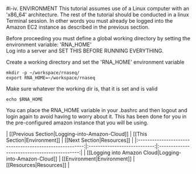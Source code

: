 #i-iv. ENVIRONMENT
This tutorial assumes use of a Linux computer with an 'x86_64' architecture.  The rest of the tutorial should be conducted in a linux Terminal session.  In other words you must already be logged into the Amazon EC2 instance as described in the previous section.

Before proceeding you must define a global working directory by setting the environment variable: 'RNA_HOME'  
Log into a server and SET THIS BEFORE RUNNING EVERYTHING.    

Create a working directory and set the 'RNA_HOME' environment variable

	mkdir -p ~/workspace/rnaseq/
	export RNA_HOME=~/workspace/rnaseq
	
Make sure whatever the working dir is, that it is set and is valid

	echo $RNA_HOME

You can place the RNA_HOME variable in your .bashrc and then logout and login again to avoid having to worry about it. This has been done for you in the pre-configured amazon instance that you will be using.

| [[Previous Section|Logging-into-Amazon-Cloud]]          | [[This Section|Environment]] | [[Next Section|Resources]] |
|:-------------------------------------------------------:|:----------------------------:|:--------------------------------------------:|
| [[Logging into Amazon Cloud|Logging-into-Amazon-Cloud]] | [[Environment|Environment]]  | [[Resources|Resources]]         |
